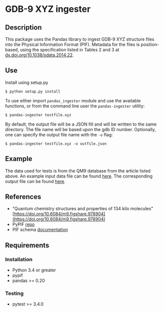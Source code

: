 # GDB-9 XYZ ingester

## Description

This package uses the Pandas library to ingest GDB-9 XYZ structure files into the Physical Information Format (PIF).
Metadata for the files is position-based, using the specification listed in Tables 2 and 3 at [dx.doi.org/10.1038/sdata.2014.22](https://dx.doi.org/10.1038/sdata.2014.22).

## Use

Install using setup.py

```shell
$ python setup.py install
```

To use either import ```pandas_ingester``` module and use the available functions, or from the command line user the ```pandas-ingester``` utility:

```shell
$ pandas-ingester testfile.xyz
```

By default, the output file will be a JSON fill and will be written to the same directory.
The file name will be based upon the gdb ID number.
Optionally, one can specify the output file name with the ```-o``` flag:

```shell
$ pandas-ingester testfile.xyz -o outfile.json
```

## Example

The data used for tests is from the QM9 database from the article listed above.
An example input data file can be found [here](pandas_ingester/data/dsgdb9nsd_017001.xyz).
The corresponding output file can be found [here](pandas_ingester/data/test.json).

## References

-  "Quantum chemistry structures and properties of 134 kilo molecules" [https://doi.org/10.6084/m9.figshare.978904](https://doi.org/10.6084/m9.figshare.978904)
- PyPIF [repo](https://github.com/CitrineInformatics/pypif)
- PIF schema [documentation](http://citrineinformatics.github.io/pif-documentation/)

## Requirements

### Installation

- Python 3.4 or greater
- pypif
- pandas >= 0.20

### Testing

- pytest >= 3.4.0
